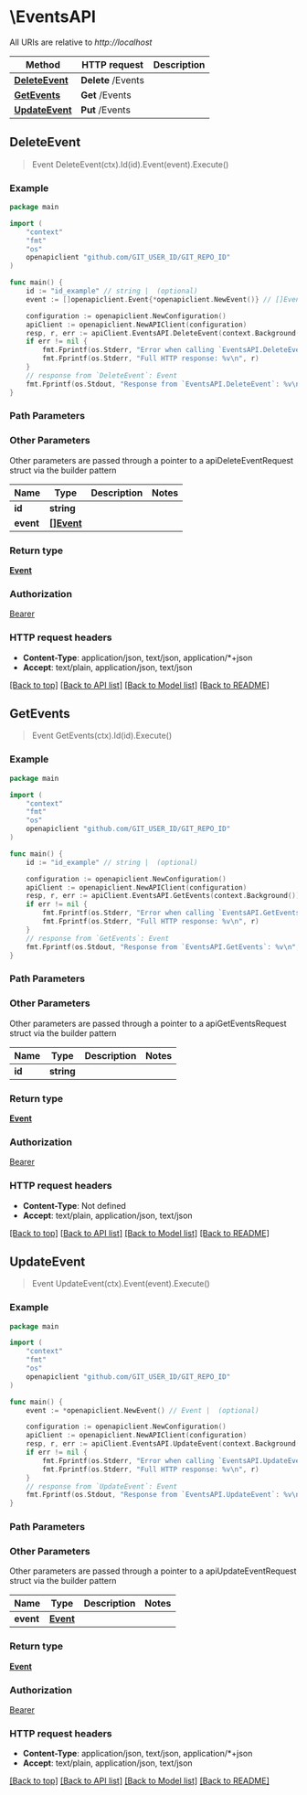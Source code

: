 # \EventsAPI

All URIs are relative to *http://localhost*

Method | HTTP request | Description
------------- | ------------- | -------------
[**DeleteEvent**](EventsAPI.md#DeleteEvent) | **Delete** /Events | 
[**GetEvents**](EventsAPI.md#GetEvents) | **Get** /Events | 
[**UpdateEvent**](EventsAPI.md#UpdateEvent) | **Put** /Events | 



## DeleteEvent

> Event DeleteEvent(ctx).Id(id).Event(event).Execute()



### Example

```go
package main

import (
    "context"
    "fmt"
    "os"
    openapiclient "github.com/GIT_USER_ID/GIT_REPO_ID"
)

func main() {
    id := "id_example" // string |  (optional)
    event := []openapiclient.Event{*openapiclient.NewEvent()} // []Event |  (optional)

    configuration := openapiclient.NewConfiguration()
    apiClient := openapiclient.NewAPIClient(configuration)
    resp, r, err := apiClient.EventsAPI.DeleteEvent(context.Background()).Id(id).Event(event).Execute()
    if err != nil {
        fmt.Fprintf(os.Stderr, "Error when calling `EventsAPI.DeleteEvent``: %v\n", err)
        fmt.Fprintf(os.Stderr, "Full HTTP response: %v\n", r)
    }
    // response from `DeleteEvent`: Event
    fmt.Fprintf(os.Stdout, "Response from `EventsAPI.DeleteEvent`: %v\n", resp)
}
```

### Path Parameters



### Other Parameters

Other parameters are passed through a pointer to a apiDeleteEventRequest struct via the builder pattern


Name | Type | Description  | Notes
------------- | ------------- | ------------- | -------------
 **id** | **string** |  | 
 **event** | [**[]Event**](Event.md) |  | 

### Return type

[**Event**](Event.md)

### Authorization

[Bearer](../README.md#Bearer)

### HTTP request headers

- **Content-Type**: application/json, text/json, application/*+json
- **Accept**: text/plain, application/json, text/json

[[Back to top]](#) [[Back to API list]](../README.md#documentation-for-api-endpoints)
[[Back to Model list]](../README.md#documentation-for-models)
[[Back to README]](../README.md)


## GetEvents

> Event GetEvents(ctx).Id(id).Execute()



### Example

```go
package main

import (
    "context"
    "fmt"
    "os"
    openapiclient "github.com/GIT_USER_ID/GIT_REPO_ID"
)

func main() {
    id := "id_example" // string |  (optional)

    configuration := openapiclient.NewConfiguration()
    apiClient := openapiclient.NewAPIClient(configuration)
    resp, r, err := apiClient.EventsAPI.GetEvents(context.Background()).Id(id).Execute()
    if err != nil {
        fmt.Fprintf(os.Stderr, "Error when calling `EventsAPI.GetEvents``: %v\n", err)
        fmt.Fprintf(os.Stderr, "Full HTTP response: %v\n", r)
    }
    // response from `GetEvents`: Event
    fmt.Fprintf(os.Stdout, "Response from `EventsAPI.GetEvents`: %v\n", resp)
}
```

### Path Parameters



### Other Parameters

Other parameters are passed through a pointer to a apiGetEventsRequest struct via the builder pattern


Name | Type | Description  | Notes
------------- | ------------- | ------------- | -------------
 **id** | **string** |  | 

### Return type

[**Event**](Event.md)

### Authorization

[Bearer](../README.md#Bearer)

### HTTP request headers

- **Content-Type**: Not defined
- **Accept**: text/plain, application/json, text/json

[[Back to top]](#) [[Back to API list]](../README.md#documentation-for-api-endpoints)
[[Back to Model list]](../README.md#documentation-for-models)
[[Back to README]](../README.md)


## UpdateEvent

> Event UpdateEvent(ctx).Event(event).Execute()



### Example

```go
package main

import (
    "context"
    "fmt"
    "os"
    openapiclient "github.com/GIT_USER_ID/GIT_REPO_ID"
)

func main() {
    event := *openapiclient.NewEvent() // Event |  (optional)

    configuration := openapiclient.NewConfiguration()
    apiClient := openapiclient.NewAPIClient(configuration)
    resp, r, err := apiClient.EventsAPI.UpdateEvent(context.Background()).Event(event).Execute()
    if err != nil {
        fmt.Fprintf(os.Stderr, "Error when calling `EventsAPI.UpdateEvent``: %v\n", err)
        fmt.Fprintf(os.Stderr, "Full HTTP response: %v\n", r)
    }
    // response from `UpdateEvent`: Event
    fmt.Fprintf(os.Stdout, "Response from `EventsAPI.UpdateEvent`: %v\n", resp)
}
```

### Path Parameters



### Other Parameters

Other parameters are passed through a pointer to a apiUpdateEventRequest struct via the builder pattern


Name | Type | Description  | Notes
------------- | ------------- | ------------- | -------------
 **event** | [**Event**](Event.md) |  | 

### Return type

[**Event**](Event.md)

### Authorization

[Bearer](../README.md#Bearer)

### HTTP request headers

- **Content-Type**: application/json, text/json, application/*+json
- **Accept**: text/plain, application/json, text/json

[[Back to top]](#) [[Back to API list]](../README.md#documentation-for-api-endpoints)
[[Back to Model list]](../README.md#documentation-for-models)
[[Back to README]](../README.md)

